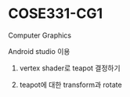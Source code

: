 # COSE331-CG1
Computer Graphics

Android studio 이용

1) vertex shader로 teapot 결정하기

2) teapot에 대한 transform과 rotate
